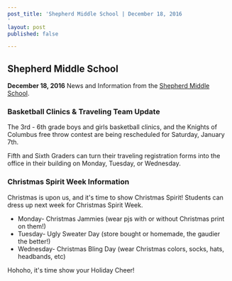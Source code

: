 ```yaml
---
post_title: 'Shepherd Middle School | December 18, 2016
'
layout: post
published: false

---
```


## Shepherd Middle School
**December 18, 2016**
News and Information from the [Shepherd Middle School](https://www.facebook.com/sms.shepherdmi/).


### Basketball Clinics & Traveling Team Update

The 3rd - 6th grade boys and girls basketball clinics, and the Knights of Columbus free throw contest are being rescheduled for Saturday, January 7th.

Fifth and Sixth Graders can turn their traveling registration forms into the office in their building on Monday, Tuesday, or Wednesday.

### Christmas Spirit Week Information

Christmas is upon us, and it's time to show Christmas Spirit! Students can dress up next week for Christmas Spirit Week.

* Monday- Christmas Jammies (wear pjs with or without Christmas print on them!)
* Tuesday- Ugly Sweater Day (store bought or homemade, the gaudier the better!)
* Wednesday- Christmas Bling Day (wear Christmas colors, socks, hats, headbands, etc)

Hohoho, it's time show your Holiday Cheer!
